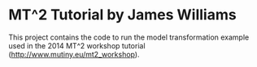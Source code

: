 MT^2 Tutorial by James Williams
============

This project contains the code to run the model transformation example used in the 2014 MT^2 workshop 
tutorial (http://www.mutiny.eu/mt2_workshop).

